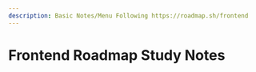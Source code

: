 ```yaml
---
description: Basic Notes/Menu Following https://roadmap.sh/frontend
---
```


# Frontend Roadmap Study Notes
